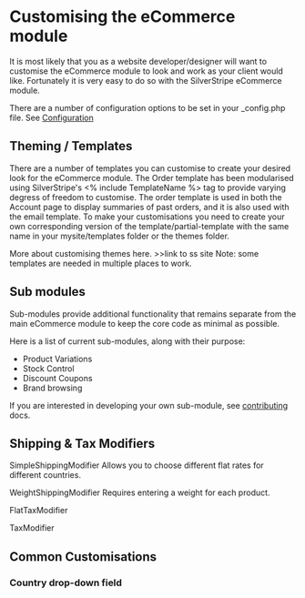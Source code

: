 # Customising the eCommerce module
It is most likely that you as a website developer/designer will want to customise the eCommerce module to look and work as your client would like.
Fortunately it is very easy to do so with the SilverStripe eCommerce module.

There are a number of configuration options to be set in your _config.php file. See [Configuration](Configuration)


## Theming / Templates
There are a number of templates you can customise to create your desired look for the eCommerce module.
The Order template has been modularised using SilverStripe's <% include TemplateName %> tag to provide varying degress of freedom to customise. The order template is used in both the Account page to display summaries of past orders, and it is also used with the email template.
To make your customisations you need to create your own corresponding version of the template/partial-template with the same name in your mysite/templates folder or the themes folder.

More about customising themes here. >>link to ss site
Note: some templates are needed in multiple places to work.

## Sub modules
Sub-modules provide additional functionality that remains separate from the main eCommerce module to keep the core code as minimal as possible.

Here is a list of current sub-modules, along with their purpose:
* Product Variations 
* Stock Control
* Discount Coupons
* Brand browsing

If you are interested in developing your own sub-module, see [contributing](Contributing) docs.

## Shipping & Tax Modifiers

SimpleShippingModifier
Allows you to choose different flat rates for different countries.

WeightShippingModifier
Requires entering a weight for each product.

FlatTaxModifier

TaxModifier


## Common Customisations


### Country drop-down field